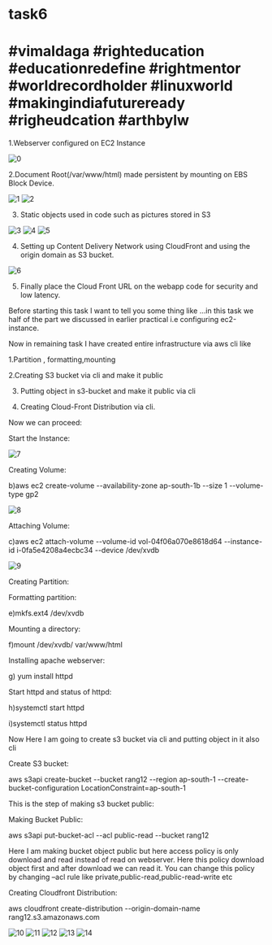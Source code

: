 # task6
# #vimaldaga #righteducation #educationredefine #rightmentor #worldrecordholder #linuxworld #makingindiafutureready #righeudcation #arthbylw
1.Webserver configured on EC2 Instance

![0](https://user-images.githubusercontent.com/69908356/99188417-d0116f00-2781-11eb-9c28-44397b08bd1f.png)


2.Document Root(/var/www/html) made persistent by mounting on EBS Block Device.

![1](https://user-images.githubusercontent.com/69908356/99188492-4c0bb700-2782-11eb-8e43-cef8fc66f48a.png)
![2](https://user-images.githubusercontent.com/69908356/99188500-5af26980-2782-11eb-9a68-0e46a4668176.png)


3. Static objects used in code such as pictures stored in S3

![3](https://user-images.githubusercontent.com/69908356/99188556-82493680-2782-11eb-824d-50b897427ae3.png)
![4](https://user-images.githubusercontent.com/69908356/99188567-8f662580-2782-11eb-996c-3bf30db3f76e.png)
![5](https://user-images.githubusercontent.com/69908356/99188577-9c831480-2782-11eb-88ee-5fa33bd85f06.png)


4. Setting up Content Delivery Network using CloudFront and using the origin domain as S3 bucket.

![6](https://user-images.githubusercontent.com/69908356/99188600-b4f32f00-2782-11eb-8b71-c9d3a7d2b6e3.png)


5. Finally place the Cloud Front URL on the webapp code for security and low latency.

Before starting this task I want to tell you some thing like …in this task we half of the part we discussed in earlier practical i.e configuring ec2-instance.

Now in remaining task I have created entire infrastructure via aws cli like

1.Partition , formatting,mounting

2.Creating S3 bucket via cli and make it public

3. Putting object in s3-bucket and make it public via cli

4. Creating Cloud-Front Distribution via cli.

Now we can proceed:

Start the Instance:

![7](https://user-images.githubusercontent.com/69908356/99188636-f71c7080-2782-11eb-9840-1cf331fb5c6b.png)

Creating Volume:

b)aws ec2 create-volume --availability-zone ap-south-1b --size 1 --volume-type gp2

![8](https://user-images.githubusercontent.com/69908356/99188653-10252180-2783-11eb-9c56-b0532825bccd.png)

Attaching Volume:

c)aws ec2 attach-volume --volume-id vol-04f06a070e8618d64 --instance-id i-0fa5e4208a4ecbc34 --device /dev/xvdb

![9](https://user-images.githubusercontent.com/69908356/99188663-2337f180-2783-11eb-9197-7253850b5bee.png)

Creating Partition:



Formatting partition:

e)mkfs.ext4 /dev/xvdb

Mounting a directory:

f)mount /dev/xvdb/ var/www/html

Installing apache webserver:

g) yum install httpd

Start httpd and status of httpd:

h)systemctl start httpd

i)systemctl status httpd

Now Here I am going to create s3 bucket via cli and putting object in it also cli

Create S3 bucket:

aws s3api create-bucket --bucket rang12 --region ap-south-1 --create-bucket-configuration LocationConstraint=ap-south-1

This is the step of making s3 bucket public:

Making Bucket Public:

aws s3api put-bucket-acl --acl public-read --bucket rang12

Here I am making bucket object public but here access policy is only download and read instead of read on webserver. Here this policy download object first and after download we can read it. You can change this policy by changing –acl rule like private,public-read,public-read-write etc

Creating Cloudfront Distribution:

aws cloudfront create-distribution --origin-domain-name rang12.s3.amazonaws.com

![10](https://user-images.githubusercontent.com/69908356/99188705-62fed900-2783-11eb-801a-0f3ac6b10e8b.png)
![11](https://user-images.githubusercontent.com/69908356/99188711-6db96e00-2783-11eb-9b36-03fe20de1e17.png)
![12](https://user-images.githubusercontent.com/69908356/99188722-7e69e400-2783-11eb-92c2-6ed25a96cfc6.png)
![13](https://user-images.githubusercontent.com/69908356/99188751-a35e5700-2783-11eb-94ec-6f43a884511d.png)
![14](https://user-images.githubusercontent.com/69908356/99188749-a0fbfd00-2783-11eb-8f5f-45fd48fe6bc1.png)
